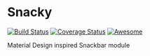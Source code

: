 # Snacky
[![Build Status](https://travis-ci.org/collinsnji/Snacky.svg?branch=master)](https://travis-ci.org/collinsnji/Snacky)
[![Coverage Status](https://coveralls.io/repos/github/collinsnji/Snacky/badge.svg?branch=master)](https://coveralls.io/github/collinsnji/Snacky?branch=master)
[![Awesome](https://cdn.rawgit.com/sindresorhus/awesome/d7305f38d29fed78fa85652e3a63e154dd8e8829/media/badge.svg)](https://github.com/collinsnji/Snacky)

Material Design inspired Snackbar module

